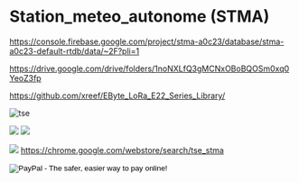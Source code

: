 # Station_meteo_autonome (STMA)


https://console.firebase.google.com/project/stma-a0c23/database/stma-a0c23-default-rtdb/data/~2F?pli=1

https://drive.google.com/drive/folders/1noNXLfQ3gMCNxOBoBQOSm0xq0YeoZ3fp

https://github.com/xreef/EByte_LoRa_E22_Series_Library/



![tse](https://user-images.githubusercontent.com/58745332/112767799-022cba80-9019-11eb-8ca1-2111faa1d77a.PNG)

![](https://img.shields.io/github/manifest-json/v/Cazeho/Station_meteo_autonome) ![](https://img.shields.io/badge/Compatible%20-Google%20Chrome%20v86.X-blue)

![](https://img.shields.io/badge/T%C3%A9l%C3%A9charger-Derni%C3%A8re%20version-brightgreen?style=for-the-badge) https://chrome.google.com/webstore/search/tse_stma




<!-- Sample of code generated --> 
<form action="https://www.paypal.com/cgi-bin/webscr" method="post" target="_top">
<input type="hidden" name="cmd" value="_s-xclick">
<input type="hidden" name="hosted_button_id" value="RGQ8NSYPA59FL">
<input type="image" src="https://www.paypalobjects.com/en_US/i/btn/btn_donateCC_LG.gif" border="0" name="submit" alt="PayPal - The safer, easier way to pay online!">
<img alt="" border="0" src="https://www.paypalobjects.com/pt_BR/i/scr/pixel.gif" width="1" height="1">
</form>



